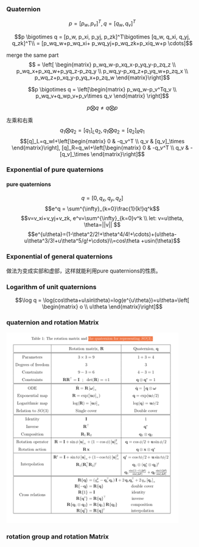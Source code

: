 <!-- LutMath -->

### Quaternion
$$p = [p_w, p_v]^T, q = [q_w, q_v]^T$$

$$p \bigotimes q = [p_w, p_xi, p_yj, p_zk]^T\bigotimes [q_w, q_xi, q_yj, q_zk]^T\\
                 = [p_wq_w+p_wq_xi+ p_wq_yj+p_wq_zk+p_xiq_w+p \cdots]$$ 

merge the same part 
$$ = \left[ \begin{matrix}
p_wq_w-p_xq_x-p_yq_y-p_zq_z \\ 
p_wq_x+p_xq_w+p_yq_z-p_zq_y \\ 
p_wq_y-p_xq_z+p_yq_w+p_zq_x \\ 
p_wq_z+p_xq_y-p_yq_x+p_zq_w
\end{matrix}\right]$$

$$p \bigotimes q = \left[\begin{matrix}
    p_wq_w-p_v^Tq_v \\ p_wq_v+q_wp_v+p_v\times q_v
\end{matrix} \right]$$

$$p \bigotimes q \neq q\bigotimes p$$

左乘和右乘
$$q_1 \bigotimes q_2 = [q_1]_Lq_2, q_1 \bigotimes q_2 = [q_2]_Rq_1$$
$$[q]_L=q_wI+\left[\begin{matrix}
    0 & -q_v^T \\ q_v & [q_v]_\times
\end{matrix}\right], [q]_R=q_wI+\left[\begin{matrix}
    0 & -q_v^T \\ q_v & -[q_v]_\times
\end{matrix}\right]$$

### Exponential of pure quaternions

#### pure quaternions 
$$q = [0, q_x, q_y, q_z]$$
$$e^q = \sum^{\infty}_{k=0}\frac{1}{k!}q^k$$
$$v=v_xi+v_yj+v_zk, e^v=\sum^{\infty}_{k=0}v^k \\ 
let: v=u\theta, \theta=||v|| $$
$$e^{u\theta}=(1-\theta^2/2!+\theta^4/4!+\cdots)+(u\theta-u\theta^3/3!+u\theta^5/g!+\cdots)\\=cos\theta +usin(\theta)$$

### Exponential of general quaternions
做法为变成实部和虚部，这样就能利用pure quaternions的性质。

### Logarithm of unit quaternions

$$\log q = \log(cos\theta+u\sin\theta)=log(e^{u\theta})=u\theta=\left[ \begin{matrix}
    o \\ u\theta
\end{matrix}\right]$$

### quaternion and rotation Matrix

<img src="./quaternionwithRotationMatrix.png" height = 500>


### rotation group and rotation Matrix

